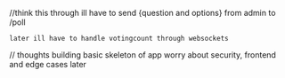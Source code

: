 //think this through
    ill have to send {question and options} from admin to /poll
    
    later ill have to handle votingcount through websockets 


// thoughts
building basic skeleton of app
worry about security, frontend and edge cases later
